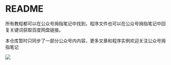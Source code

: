 # README
所有教程都可以在公众号拇指笔记中找到，程序文件也可以在公众号拇指笔记中回复关键词获取百度网盘链接。

本仓库暂时只同步了一部分公众号内内容，更多文章和程序实例欢迎关注公众号拇指笔记

![](https://imgkr.cn-bj.ufileos.com/7a04996b-1a39-48fb-aaa0-d897e6a38e8e.png)


